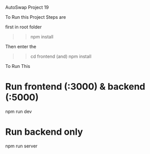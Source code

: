 AutoSwap Project 19


To Run this Project Steps are

first in root folder
>> npm install

Then enter the 
>>cd frontend (and) 
>>npm install


To Run This 
# Run frontend (:3000) & backend (:5000)
npm run dev
# Run backend only
npm run server
